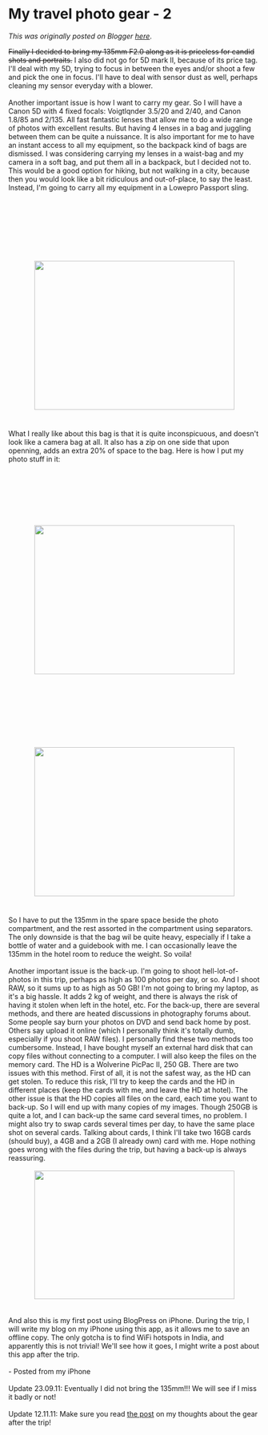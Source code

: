 # My travel photo gear - 2

*This was originally posted on Blogger [here](https://photopensieve.blogspot.com/2011/08/my-travel-photo-gear-2.html)*.

<strike>Finally I decided to bring my 135mm F2.0 along as it is priceless for candid shots and portraits.</strike> I also did not go for 5D mark II, because of its price tag. I'll deal with my 5D, trying to focus in between the eyes and/or shoot a few and pick the one in focus. I'll have to deal with sensor dust as well, perhaps cleaning my sensor everyday with a blower.<br />
<br />
Another important issue is how I want to carry my gear. So I will have a Canon 5D with 4 fixed focals: Voigtlqnder 3.5/20 and 2/40, and Canon 1.8/85 and 2/135. All fast fantastic lenses that allow me to do a wide range of photos with excellent results. But having 4 lenses in a bag and juggling between them can be quite a nuissance. It is also important for me to have an instant access to all my equipment, so the backpack kind of bags are dismissed. I was considering carrying my lenses in a waist-bag and my camera in a soft bag, and put them all in a backpack, but I decided not to. This would be a good option for hiking, but not walking in a city, because then you would look like a bit ridiculous and out-of-place, to say the least. Instead, I'm going to carry all my equipment in a Lowepro Passport sling. <br />
<br />
<br />
<br />
<br />
<br />
<br />
<br />
<center><a href="http://photo.blogpressapp.com/show_photo.php?p=11/08/23/2310.jpg"><img border="0" height="298" src="http://photo.blogpressapp.com/photos/11/08/23/s_2310.jpg" style="margin-bottom: 5px; margin-left: 5px; margin-right: 5px; margin-top: 5px;" width="400" /></a></center><br />
<br />
What I really like about this bag is that it is quite inconspicuous, and doesn't look like a camera bag at all. It also has a zip on one side that upon openning, adds an extra 20% of space to the bag. Here is how I put my photo stuff in it:<br />
<br />
<br />
<br />
<br />
<br />
<br />
<br />
<center><a href="http://photo.blogpressapp.com/show_photo.php?p=11/08/23/2313.jpg"><img border="0" height="298" src="http://photo.blogpressapp.com/photos/11/08/23/s_2313.jpg" style="margin-bottom: 5px; margin-left: 5px; margin-right: 5px; margin-top: 5px;" width="400" /></a></center><br />
<br />
<br />
<br />
<br />
<br />
<br />
<br />
<center><a href="http://photo.blogpressapp.com/show_photo.php?p=11/08/23/2315.jpg"><img border="0" height="298" src="http://photo.blogpressapp.com/photos/11/08/23/s_2315.jpg" style="margin-bottom: 5px; margin-left: 5px; margin-right: 5px; margin-top: 5px;" width="400" /></a></center><br />
<br />
So I have to put the 135mm in the spare space beside the photo compartment, and the rest assorted in the compartment using separators. The only downside is that the bag wil be quite heavy, especially if I take a bottle of water and a guidebook with me. I can occasionally leave the 135mm in the hotel room to reduce the weight. So voila!<br />
<br />
Another important issue is the back-up. I'm going to shoot hell-lot-of-photos in this trip, perhaps as high as 100 photos per day, or so. And I shoot RAW, so it sums up to as high as 50 GB!&nbsp;I'm not going to bring my laptop, as it's a big hassle. It adds 2 kg of weight, and there is always the risk of having it stolen when left in the hotel, etc. For the back-up, there are several methods, and there are heated discussions in photography forums about. Some people say burn your photos on DVD and send back home by post. Others say upload it online (which I personally think it's totally dumb, especially if you shoot RAW files). I personally find these two methods too cumbersome. Instead, I have bought myself an external hard disk that can copy files without connecting to a computer.&nbsp;I will also keep the files on the memory card.&nbsp;The HD is a Wolverine PicPac II, 250 GB. There are two issues with this method. First of all, it is not the safest way, as the HD can get stolen. To reduce this risk, I'll try to keep the cards and the HD in different places (keep the cards with me, and leave the HD at hotel). The other issue is that the HD copies all files on the card, each time you want to back-up. So I will end up with many copies of my images. Though 250GB is quite a lot, and I can back-up the same card several times, no problem. I might also try to swap cards several times per day, to have the same place shot on several cards. Talking about cards, I think I'll take two 16GB cards (should buy), a 4GB and a 2GB (I already own) card with me. Hope nothing goes wrong with the files during the trip, but having a back-up is always reassuring.<br />
<br />
<div class="separator" style="clear: both; text-align: center;"><a href="https://blogger.googleusercontent.com/img/b/R29vZ2xl/AVvXsEiiXzxvYq72G0K6A_TmxSJKHCdDHH-NgQqmZcyHMO5jfUzNxEZxNM7skYygvKZ2danVUTM6w4DamWMWBpVjq6QdJWLtIgZbDPs_zuadyFq8vycoS8pZNRe6nXBNsdT5TvTZ0hn9WRRsNZGN/s1600/wolverine_001_4601.jpg" style="margin-left: 1em; margin-right: 1em;"><img border="0" height="257" src="https://blogger.googleusercontent.com/img/b/R29vZ2xl/AVvXsEiiXzxvYq72G0K6A_TmxSJKHCdDHH-NgQqmZcyHMO5jfUzNxEZxNM7skYygvKZ2danVUTM6w4DamWMWBpVjq6QdJWLtIgZbDPs_zuadyFq8vycoS8pZNRe6nXBNsdT5TvTZ0hn9WRRsNZGN/s400/wolverine_001_4601.jpg" width="400" /></a></div><br />
<br />
And also this is my first post using BlogPress on iPhone. During the trip, I will write my blog on my iPhone using this app, as it allows me to save an offline copy. The only gotcha is to find WiFi hotspots in India, and apparently this is not trivial! We'll see how it goes, I might write a post about this app after the trip. <br />
<br />
- Posted from my iPhone<br />
<br />
Update 23.09.11: Eventually I did not bring the 135mm!!! We will see if I miss it badly or not!<br />
<br />
Update 12.11.11: Make sure you read <a href="http://photopensieve.blogspot.com/2011/11/my-photographic-thoughts-on-india-2.html" target="_blank">the post</a> on my thoughts about the gear after the trip!